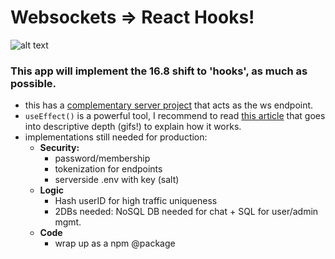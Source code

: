 # Websockets => React Hooks!
![alt text](https://image.prntscr.com/image/wfbPtUg7RC6XKxr8l8zByQ.png "Description")

### This app will implement the 16.8 shift to 'hooks', as much as possible.
* this has a [complementary server project](https://github.com/ereztdev/ChatRooms-node) that acts as the ws endpoint.
* `useEffect()` is a powerful tool, I recommend to read [this article](https://daveceddia.com/useeffect-hook-examples/) that goes
into descriptive depth (gifs!) to explain how it works.
* implementations still needed for production:
  - __Security:__ 
    - password/membership
    - tokenization for endpoints
    - serverside .env with key (salt)
  - __Logic__
    - Hash userID for high traffic uniqueness
    - 2DBs needed: NoSQL DB needed for chat + SQL for user/admin mgmt.
  - __Code__
    - wrap up as a npm @package

